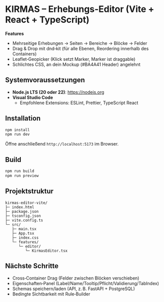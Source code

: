 # KIRMAS – Erhebungs-Editor (Vite + React + TypeScript)

**Features**
- Mehrseitige Erhebungen → Seiten → Bereiche → Blöcke → Felder
- Drag & Drop mit dnd‑kit (für alle Ebenen, Reordering innerhalb des Containers)
- Leaflet‑Geopicker (Klick setzt Marker, Marker ist draggable)
- Schlichtes CSS, an dein Mockup (#BA4A41 Header) angelehnt

## Systemvoraussetzungen
- **Node.js LTS (20 oder 22)**: https://nodejs.org
- **Visual Studio Code**
  - Empfohlene Extensions: ESLint, Prettier, TypeScript React

## Installation
```bash
npm install
npm run dev
```
Öffne anschließend `http://localhost:5173` im Browser.

## Build
```bash
npm run build
npm run preview
```

## Projektstruktur
```
kirmas-editor-vite/
├─ index.html
├─ package.json
├─ tsconfig.json
├─ vite.config.ts
└─ src/
   ├─ main.tsx
   ├─ App.tsx
   ├─ index.css
   └─ features/
      └─ editor/
         └─ KirmasEditor.tsx
```

## Nächste Schritte
- Cross‑Container Drag (Felder zwischen Blöcken verschieben)
- Eigenschaften‑Panel (Label/Name/Tooltip/Pflicht/Validierung/TabIndex)
- Schemas speichern/laden (API, z. B. FastAPI + PostgreSQL)
- Bedingte Sichtbarkeit mit Rule‑Builder
